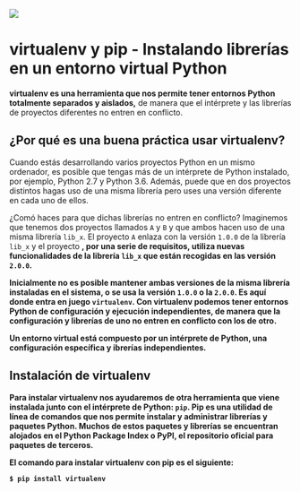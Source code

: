 ![](https://raw.githubusercontent.com/gabrielfernando01/basics_in_python/master/image/virtualenv.png)

# virtualenv y pip - Instalando librerías en un entorno virtual Python

**virtualenv es una herramienta que nos permite tener entornos Python totalmente separados y aislados,** de manera que el intérprete y las librerías de proyectos diferentes no entren en conflicto.

## ¿Por qué es una buena práctica usar virtualenv?

Cuando estás desarrollando varios proyectos Python en un mismo ordenador, es posible que tengas más de un intérprete de Python instalado, por ejemplo, Python 2.7 y Python 3.6. Además, puede que en dos proyectos distintos hagas uso de una misma librería pero uses una versión diferente en cada uno de ellos.

¿Comó haces para que dichas librerías no entren en conflicto? Imaginemos que tenemos dos proyectos llamados <code>A</code> y <code>B</code> y que ambos hacen uso de una misma librería <code>lib_x</code>. El proyecto <code>A</code> enlaza con la versión <code>1.0.0</code> de la librería <code>lib\_x</code> y el proyecto <B>, por una serie de requisitos, utiliza nuevas funcionalidades de la librería <code>lib\_x</code> que están recogidas en las versión <code>2.0.0</code>.

Inicialmente no es posible mantener ambas versiones de la misma librería instaladas en el sistema, o se usa la versión <code>1.0.0</code> o la <code>2.0.0</code>. Es aquí donde entra en juego <code>virtualenv</code>. **Con virtualenv podemos tener entornos Python de configuración y ejecución independientes, de manera que la configuración y librerías de uno no entren en conflicto con los de otro.**

Un entorno virtual está compuesto por **un intérprete de Python, una configuración específica y ibrerías independientes.**

## Instalación de virtualenv

Para instalar virtualenv nos ayudaremos de otra herramienta que viene instalada junto con el intérprete de Python: <code>pip</code>. Pip es una utilidad de línea de comandos que nos permite instalar y administrar librerías y paquetes Python. Muchos de estos paquetes y librerías se encuentran alojados en el <a hrer="https://pypi.org">Python Package Index</a> o PyPI, el repositorio oficial para paquetes de terceros.

El comando para instalar virtualenv con pip es el siguiente:

```
$ pip install virtualenv
```

